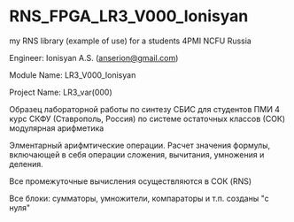 # RNS_FPGA_LR3_V000_Ionisyan
my RNS library (example of use) for a students 4PMI NCFU Russia

Engineer: Ionisyan A.S. (anserion@gmail.com)

Module Name: LR3_V000_Ionisyan

Project Name: LR3_var(000)

Образец лабораторной работы по синтезу СБИС для студентов ПМИ 4 курс СКФУ (Ставрополь, Россия) по системе остаточных классов (СОК) модулярная арифметика

Элментарный арифмтические операции. Расчет значения формулы, включающей в себя операции сложения, вычитания, умножения и деления. 

Все промежуточные вычисления осуществляются в СОК (RNS)

Все блоки: сумматоры, умножители, компараторы и т.п. созданы "с нуля"
